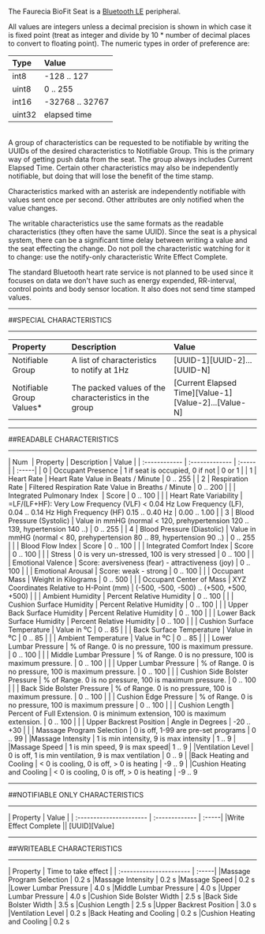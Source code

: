The Faurecia BioFit Seat is a [Bluetooth LE](http://www.bluetooth.com/Pages/low-energy-tech-info.aspx) peripheral.

All values are integers unless a decimal precision is shown in which
case it is fixed point (treat as integer and divide by 10 * number of
decimal places to convert to floating point). The numeric types in
order of preference are:

|Type | Value|
| :----- | :----------- |
| int8   | -128 .. 127 |
| uint8  | 0 .. 255 |
| int16  | -32768 .. 32767 |
| uint32 | elapsed time |

<br />
A group of characteristics can be requested to be notifiable by
writing the UUIDs of the desired characteristics to Notifiable Group.
This is the primary way of getting push data from the seat. The group
always includes Current Elapsed Time. Certain other characteristics
may also be independently notifiable, but doing that will lose the
benefit of the time stamp.

Characteristics marked with an asterisk are independently notifiable
with values sent once per second. Other attributes are only notified
when the value changes.

The writable characteristics use the same formats as the readable
characteristics (they often have the same UUID). Since the seat is a
physical system, there can be a significant time delay between writing
a value and the seat effecting the change. Do not poll the
characteristic watching for it to change: use the notify-only
characteristic Write Effect Complete.

The standard Bluetooth heart rate service is not planned to be used
since it focuses on data we don't have such as energy expended,
RR-interval, control points and body sensor location. It also does not
send time stamped values.

<hr />
##SPECIAL CHARACTERISTICS
<hr />

|  Property  | Description   | Value | 
| :---------------------- | :------------- | :-----| 
|Notifiable Group   			| A list of characteristics to notify at 1Hz 			|  [UUID-1][UUID-2]...[UUID-N]
|Notifiable Group Values*   	| The packed values of the characteristics in the group	| [Current Elapsed Time][Value-1][Value-2]...[Value-N]


<hr />
##READABLE CHARACTERISTICS
<hr />

| Num&nbsp; |  Property  | Description   | Value | 
| :------------ | :------------- | :-----| | :-----| 
| 0 | Occupant Presence 			|  1 if seat is occupied, 0 if not 						| 0 or 1 |
| 1 | Heart Rate  					| Heart Rate Value in Beats / Minute 					| 0 .. 255 |
| 2 | Respiration Rate 				| Filtered Respiration Rate Value in Breaths / Minute 	| 0 .. 200 |
|   | Integrated Pulmonary Index 	| Score 												| 0 .. 100 |
|   | Heart Rate Variability 		| =LF/(LF+HF): Very Low Frequency (VLF) < 0.04 Hz Low Frequency (LF), 0.04 .. 0.14 Hz High Frequency (HF) 0.15 .. 0.40 Hz | 0.00 .. 1.00 |
| 3 | Blood Pressure (Systolic) 	| Value in mmHG (normal < 120, prehypertension 120 .. 139, hypertension 140 ..) | 0 .. 255 | 
| 4 | Blood Pressure (Diastolic) 	| Value in mmHG (normal < 80, prehypertension 80 .. 89, hypertension 90 ..) | 0 .. 255 |
|   | Blood Flow Index | Score 		| 0 .. 100 												| 
|   | Integrated Comfort Index 		| Score 												| 0 .. 100 | 
|   | Stress 						| 0 is very un-stressed, 100 is very stressed 			| 0 .. 100 |
|   | Emotional Valence 			| Score: aversiveness (fear) - attractiveness (joy) 	| 0 .. 100 | 
|   | Emotional Arousal 			| Score: weak - strong 									| 0 .. 100 | 
|   | Occupant Mass 				| Weight in Kilograms 									| 0 .. 500 |
|   | Occupant Center of Mass 		| XYZ Coordinates Relative to H-Point (mm) 				| (-500, -500, -500) .. (+500, +500, +500) | 
|   | Ambient Humidity 				| Percent Relative Humidity 							| 0 .. 100 |
|   | Cushion Surface Humidity 		| Percent Relative Humidity 							| 0 .. 100 |
|   | Upper Back Surface Humidity  	| Percent Relative Humidity 							| 0 .. 100 |
|   | Lower Back Surface Humidity 	| Percent Relative Humidity 							| 0 .. 100 |
|   | Cushion Surface Temperature	| Value in ⁰C                                           | 0 .. 85 |
|   | Back Surface Temperature 		| Value in ⁰C                                           | 0 .. 85 |
|   | Ambient Temperature 			| Value in ⁰C | 0 .. 85 |
|   | Lower Lumbar Pressure 		| % of Range. 0 is no pressure, 100 is maximum pressure. | 0 .. 100 |
|   | Middle Lumbar Pressure 		| % of Range. 0 is no pressure, 100 is maximum pressure. | 0 .. 100 |
|   | Upper Lumbar Pressure 		| % of Range. 0 is no pressure, 100 is maximum pressure. | 0 .. 100 |
|   | Cushion Side Bolster Pressure	| % of Range. 0 is no pressure, 100 is maximum pressure. | 0 .. 100 |
|   | Back Side Bolster Pressure	| % of Range. 0 is no pressure, 100 is maximum pressure. | 0 .. 100 |
|   | Cushion Edge Pressure 		| % of Range. 0 is no pressure, 100 is maximum pressure | 0 .. 100 |
|   | Cushion Length 				| Percent of Full Extension. 0 is minimum extension, 100 is maximum extension. | 0 .. 100 |
|   | Upper Backrest Position 		| Angle in Degrees | -20 .. +30 |
|   | Massage Program Selection		| 0 is off, 1-99 are pre-set programs | 0 .. 99
|   |Massage Intensity				| 1 is min intensity, 9 is max intensity |    1 .. 9
|   |Massage Speed					| 1 is min speed, 9 is max speed|    1 .. 9
|   |Ventilation Level				| 0 is off, 1 is min ventilation, 9 is max ventilation |    0 .. 9
|   |Back Heating and Cooling		| < 0 is cooling, 0 is off, > 0 is heating | -9 .. 9
|   |Cushion Heating and Cooling	| < 0 is cooling, 0 is off, > 0 is heating | -9 .. 9

<hr />
##NOTIFIABLE ONLY CHARACTERISTICS
<hr />

|  Property  | Value | 
| :---------------------- | :------------- | :-----| 
|Write Effect Complete  || [UUID][Value]


<hr />
##WRITEABLE CHARACTERISTICS
<hr />
|  Property  | Time to take effect  | 
| :---------------------- | :-----| 
|Massage Program Selection     |   0.2 s 
|Massage Intensity             |   0.2 s
|Massage Speed                 |   0.2 s
|Lower Lumbar Pressure         |   4.0 s
|Middle Lumbar Pressure        |   4.0 s
|Upper Lumbar Pressure         |   4.0 s
|Cushion Side Bolster Width    |   2.5 s
|Back Side Bolster Width       |   3.5 s
|Cushion Length                |   2.5 s
|Upper Backrest Position       |   3.0 s
|Ventilation Level             |   0.2 s
|Back Heating and Cooling      |   0.2 s
|Cushion Heating and Cooling   |   0.2 s